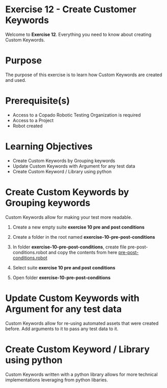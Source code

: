 # Exercise 12 - Create Customer Keywords

Welcome to **Exercise 12**. Everything you need to know about creating Custom Keywords.

# Purpose

The purpose of this exercise is to learn how Custom Keywords are created and used.

# Prerequisite(s)

- Access to a Copado Robotic Testing Organization is required
- Access to a Project
- Robot created

# Learning Objectives

- Create Custom Keywords by Grouping keywords
- Update Custom Keywords with Argument for any test data
- Create Custom Keyword / Library using python

# Create Custom Keywords by Grouping keywords

Custom Keywords allow for making your test more readable.

1. Create a new empty suite **exercise 10 pre and post conditions**

2. Create a folder in the root named **exercise-10-pre-post-conditions**

3. In folder **exercise-10-pre-post-conditions**, create file pre-post-conditions.robot and copy the contents from here [pre-post-conditions.robot](pre-post-conditions.robot)

4. Select suite **exercise 10 pre and post conditions**

5. Open folder **exercise-10-pre-post-conditions**


# Update Custom Keywords with Argument for any test data

Custom Keywords allow for re-using automated assets that were created before. Add arguments to it to pass any test data to it.

# Create Custom Keyword / Library using python

Custom Keywords written with a python library allows for more technical implementations leveraging from python libaries.

